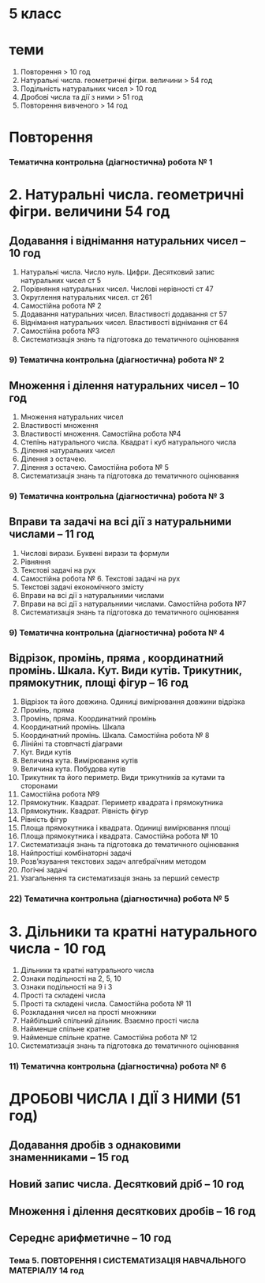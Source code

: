 # 5 класс

# теми
1. Повторення                                      > 10 год 
2. Натуральні числа. геометричні фігри. величини   > 54 год
3. Подільність натуральних чисел                   > 10 год
4. Дробові числа та дії з ними                     > 51 год
5. Повторення вивченого                            > 14 год

# Повторення
### Тематична контрольна (діагностична) робота № 1

# 2. Натуральні числа. геометричні фігри. величини    54 год

## Додавання і віднімання натуральних чисел – 10 год
1) Натуральні числа. Число нуль. Цифри. Десятковий запис натуральних чисел   ст 5
2) Порівняння натуральних чисел. Числові нерівності                          ст 47
3) Округлення натуральних чисел.                                             ст 261
4)  Самостійна робота № 2                                                    
5) Додавання натуральних чисел. Властивості додавання                        ст 57
6) Віднімання натуральних чисел. Властивості віднімання                      ст 64
7) Самостійна робота №3                                                      
8) Систематизація знань та підготовка до тематичного оцінювання              
### 9) Тематична контрольна (діагностична) робота № 2

## Множення і ділення натуральних чисел – 10 год
1) Множення натуральних чисел
2) Властивості множення
3) Властивості множення. Самостійна робота №4
4) Степінь натурального числа. Квадрат і куб натурального числа
5) Ділення натуральних чисел
6) Ділення з остачею.
7) Ділення з остачею. Самостійна робота № 5
8) Систематизація знань та підготовка до тематичного оцінювання
### 9) Тематична контрольна (діагностична) робота № 3

## Вправи та задачі на всі дії з натуральними числами – 11 год
1) Числові вирази. Буквені вирази та формули
2) Рівняння
3) Текстові задачі на рух  
4) Самостійна робота № 6. Текстові задачі на рух
5) Текстові задачі економічного змісту
6) Вправи на всі дії з натуральними числами
7) Вправи на всі дії з натуральними числами. Самостійна робота №7
8) Систематизація знань та підготовка до тематичного оцінювання
### 9) Тематична контрольна (діагностична) робота № 4

## Відрізок, промінь, пряма , координатний промінь. Шкала. Кут. Види кутів. Трикутник, прямокутник, площі фігур – 16 год
1) Відрізок та його довжина. Одиниці вимірювання довжини відрізка
2) Промінь, пряма
3) Промінь, пряма. Координатний промінь
4) Координатний промінь. Шкала
5) Координатний промінь. Шкала. Самостійна робота № 8
6) Лінійні та стовпчасті діаграми
7) Кут. Види кутів
8) Величина кута. Вимірювання кутів
9) Величина кута. Побудова кутів
10) Трикутник та його периметр. Види трикутників за кутами та сторонами
11) Самостійна робота №9
12) Прямокутник. Квадрат. Периметр квадрата і прямокутника
13) Прямокутник. Квадрат. Рівність фігур
14) Рівність фігур
15) Площа прямокутника і квадрата. Одиниці вимірювання площі
16) Площа прямокутника і квадрата. Самостійна робота № 10
17) Систематизація знань та підготовка до тематичного оцінювання
18) Найпростіші комбінаторні задачі 
19) Розв’язування текстових задач алгебраїчним методом
20) Логічні задачі
21) Узагальнення та систематизація знань за перший семестр
### 22) Тематична контрольна (діагностична) робота № 5



# 3. Дільники та кратні натурального числа - 10 год
1) Дільники та кратні натурального числа
2) Ознаки подільності на 2, 5, 10
3) Ознаки подільності на 9 і 3
4) Прості та складені числа
5) Прості та складені числа. Самостійна робота № 11
6) Розкладання чисел на прості множники
7) Найбільший спільний дільник. Взаємно прості числа
8) Найменше спільне кратне
9) Найменше спільне кратне. Самостійна робота № 12
10) Систематизація знань та підготовка до тематичного оцінювання
### 11) Тематична контрольна (діагностична) робота № 6



# ДРОБОВІ ЧИСЛА І ДІЇ З НИМИ (51 год)
## Додавання дробів з однаковими знаменниками – 15 год
## Новий запис числа. Десятковий дріб – 10 год
## Множення і ділення десяткових дробів – 16 год
## Середнє арифметичне – 10 год







### Тема 5. ПОВТОРЕННЯ І СИСТЕМАТИЗАЦІЯ НАВЧАЛЬНОГО МАТЕРІАЛУ 14 год




